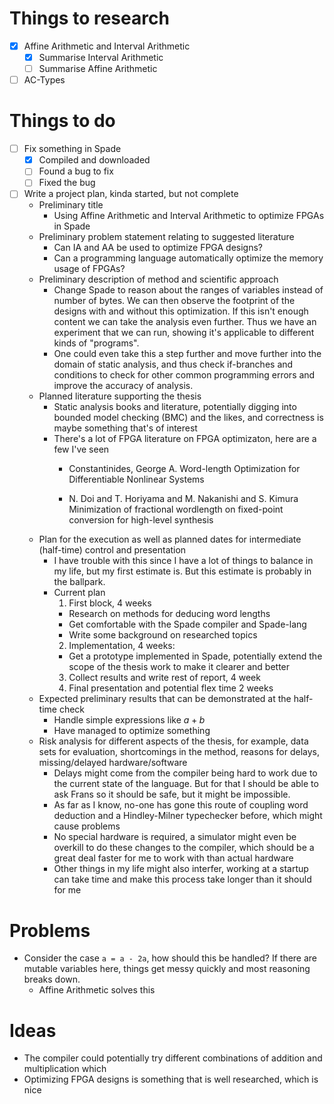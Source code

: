 # Things to research
  - [x] Affine Arithmetic and Interval Arithmetic
    - [x] Summarise Interval Arithmetic
    - [ ] Summarise Affine Arithmetic
  - [ ] AC-Types

# Things to do
  - [ ] Fix something in Spade
    - [x] Compiled and downloaded
    - [ ] Found a bug to fix
    - [ ] Fixed the bug

  - [ ] Write a project plan, kinda started, but not complete
    - Preliminary title
      - Using Affine Arithmetic and Interval Arithmetic to optimize FPGAs in Spade
    - Preliminary problem statement relating to suggested literature
      - Can IA and AA be used to optimize FPGA designs?
      - Can a programming language automatically optimize the memory usage of FPGAs?
    - Preliminary description of method and scientific approach
      - Change Spade to reason about the ranges of variables instead of number of bytes. We can then observe the footprint of the designs with and without this optimization. If this isn't enough content we can take the analysis even further. Thus we have an experiment that we can run, showing it's applicable to different kinds of "programs".
      - One could even take this a step further and move further into the domain of static analysis, and thus check if-branches and conditions to check for other common programming errors and improve the accuracy of analysis.
    - Planned literature supporting the thesis
      - Static analysis books and literature, potentially digging into bounded model checking (BMC) and the likes, and correctness is maybe something that's of interest
      - There's a lot of FPGA literature on FPGA optimizaton, here are a few I've seen 
         - Constantinides, George A.
           Word-length Optimization for Differentiable Nonlinear Systems

         - N. Doi and T. Horiyama and M. Nakanishi and S. Kimura
           Minimization of fractional wordlength on fixed-point conversion for high-level synthesis
    - Plan for the execution as well as planned dates for intermediate (half-time) control and presentation
      - I have trouble with this since I have a lot of things to balance in my life, but my first estimate is. But this estimate is probably in the ballpark.
      - Current plan
        1. First block, 4 weeks
          - Research on methods for deducing word lengths
          - Get comfortable with the Spade compiler and Spade-lang
          - Write some background on researched topics
        2. Implementation, 4 weeks:
          - Get a prototype implemented in Spade, potentially extend the scope of the thesis work to make it clearer and better
        3. Collect results and write rest of report, 4 week
        4. Final presentation and potential flex time 2 weeks
    - Expected preliminary results that can be demonstrated at the half-time check
      - Handle simple expressions like $a + b$
      - Have managed to optimize something 
    - Risk analysis for different aspects of the thesis, for example, data sets for evaluation, shortcomings in the method, reasons for delays, missing/delayed hardware/software
      - Delays might come from the compiler being hard to work due to the current state of the language. But for that I should be able to ask Frans so it should be safe, but it might be impossible.
      - As far as I know, no-one has gone this route of coupling word deduction and a Hindley-Milner typechecker before, which might cause problems
      - No special hardware is required, a simulator might even be overkill to do these changes to the compiler, which should be a great deal faster for me to work with than actual hardware
      - Other things in my life might also interfer, working at a startup can take time and make this process take longer than it should for me

# Problems
  - Consider the case `a = a - 2a`, how should this be handled? If there are mutable variables here, things get messy quickly and most reasoning breaks down.
    - Affine Arithmetic solves this

# Ideas
  - The compiler could potentially try different combinations of addition and multiplication which
  - Optimizing FPGA designs is something that is well researched, which is nice
